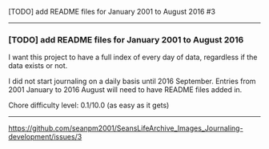 [TODO] add README files for January 2001 to August 2016 #3

***

### [TODO] add README files for January 2001 to August 2016

I want this project to have a full index of every day of data, regardless if the data exists or not.

I did not start journaling on a daily basis until 2016 September. Entries from 2001 January to 2016 August will need to have README files added in.

Chore difficulty level: 0.1/10.0 (as easy as it gets)

***

https://github.com/seanpm2001/SeansLifeArchive_Images_Journaling-development/issues/3

